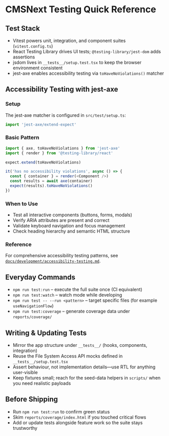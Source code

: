 # CMSNext Testing Quick Reference

## Test Stack
- Vitest powers unit, integration, and component suites (`vitest.config.ts`)
- React Testing Library drives UI tests; `@testing-library/jest-dom` adds assertions
- jsdom lives in `__tests__/setup.test.tsx` to keep the browser environment consistent
- jest-axe enables accessibility testing via `toHaveNoViolations()` matcher

## Accessibility Testing with jest-axe

### Setup
The jest-axe matcher is configured in `src/test/setup.ts`:

```typescript
import 'jest-axe/extend-expect'
```

### Basic Pattern
```typescript
import { axe, toHaveNoViolations } from 'jest-axe'
import { render } from '@testing-library/react'

expect.extend(toHaveNoViolations)

it('has no accessibility violations', async () => {
  const { container } = render(<Component />)
  const results = await axe(container)
  expect(results).toHaveNoViolations()
})
```

### When to Use
- Test all interactive components (buttons, forms, modals)
- Verify ARIA attributes are present and correct
- Validate keyboard navigation and focus management
- Check heading hierarchy and semantic HTML structure

### Reference
For comprehensive accessibility testing patterns, see [`docs/development/accessibility-testing.md`](./accessibility-testing.md).

## Everyday Commands
- `npm run test:run` – execute the full suite once (CI equivalent)
- `npm run test:watch` – watch mode while developing
- `npm run test -- --run <pattern>` – target specific files (for example `useNavigationFlow`)
- `npm run test:coverage` – generate coverage data under `reports/coverage/`

## Writing & Updating Tests
- Mirror the app structure under `__tests__/` (hooks, components, integration)
- Reuse the File System Access API mocks defined in `__tests__/setup.test.tsx`
- Assert behaviour, not implementation details—use RTL for anything user-visible
- Keep fixtures small; reach for the seed-data helpers in `scripts/` when you need realistic payloads

## Before Shipping
- Run `npm run test:run` to confirm green status
- Skim `reports/coverage/index.html` if you touched critical flows
- Add or update tests alongside feature work so the suite stays trustworthy
